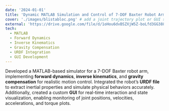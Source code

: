 ```yaml
---
date: '2024-01-01'
title: 'Dynamic MATLAB Simulation and Control of 7-DOF Baxter Robot Arm'
cover: './images/blistabloc.png' # add a joint trajectory plot or GUI screenshot
external: 'https://drive.google.com/file/d/1oHou6dvBSZXjW5Z-boLfd3GG388aZdY_/view' # update if needed
tech:
  - MATLAB
  - Forward Dynamics
  - Inverse Kinematics
  - Gravity Compensation
  - URDF Integration
  - GUI Development
---
```


Developed a MATLAB-based simulator for a 7-DOF Baxter robot arm, implementing **forward dynamics**, **inverse kinematics**, and **gravity compensation** for realistic motion control. Integrated the robot’s **URDF file** to extract inertial properties and simulate physical behaviors accurately. Additionally, created a custom **GUI** for real-time interaction and state visualization, enabling monitoring of joint positions, velocities, accelerations, and torque plots.
